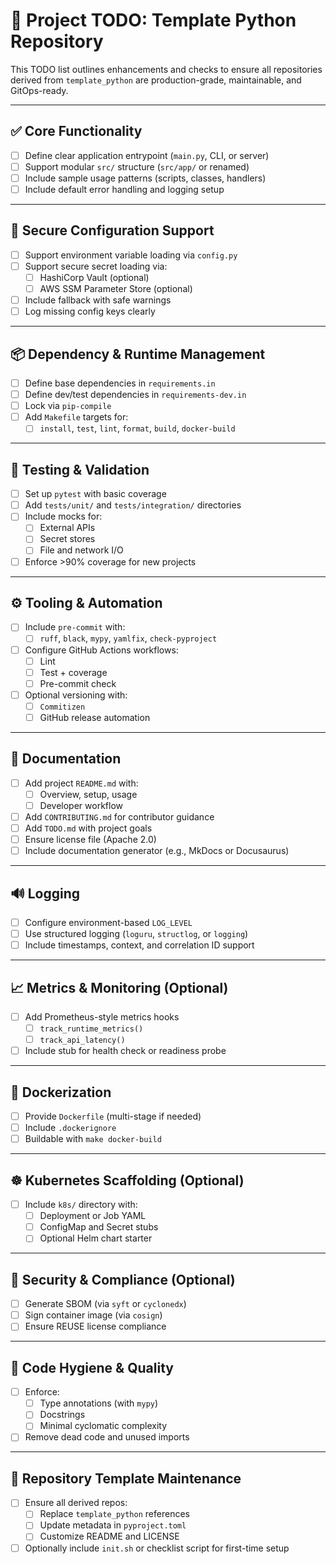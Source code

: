 # 📌 Project TODO: Template Python Repository

This TODO list outlines enhancements and checks to ensure all repositories derived from `template_python` are production-grade, maintainable, and GitOps-ready.

---

## ✅ Core Functionality

- [ ] Define clear application entrypoint (`main.py`, CLI, or server)
- [ ] Support modular `src/` structure (`src/app/` or renamed)
- [ ] Include sample usage patterns (scripts, classes, handlers)
- [ ] Include default error handling and logging setup

---

## 🔐 Secure Configuration Support

- [ ] Support environment variable loading via `config.py`
- [ ] Support secure secret loading via:
  - [ ] HashiCorp Vault (optional)
  - [ ] AWS SSM Parameter Store (optional)
- [ ] Include fallback with safe warnings
- [ ] Log missing config keys clearly

---

## 📦 Dependency & Runtime Management

- [ ] Define base dependencies in `requirements.in`
- [ ] Define dev/test dependencies in `requirements-dev.in`
- [ ] Lock via `pip-compile`
- [ ] Add `Makefile` targets for:
  - [ ] `install`, `test`, `lint`, `format`, `build`, `docker-build`

---

## 🧪 Testing & Validation

- [ ] Set up `pytest` with basic coverage
- [ ] Add `tests/unit/` and `tests/integration/` directories
- [ ] Include mocks for:
  - [ ] External APIs
  - [ ] Secret stores
  - [ ] File and network I/O
- [ ] Enforce >90% coverage for new projects

---

## ⚙️ Tooling & Automation

- [ ] Include `pre-commit` with:
  - [ ] `ruff`, `black`, `mypy`, `yamlfix`, `check-pyproject`
- [ ] Configure GitHub Actions workflows:
  - [ ] Lint
  - [ ] Test + coverage
  - [ ] Pre-commit check
- [ ] Optional versioning with:
  - [ ] `Commitizen`
  - [ ] GitHub release automation

---

## 📝 Documentation

- [ ] Add project `README.md` with:
  - [ ] Overview, setup, usage
  - [ ] Developer workflow
- [ ] Add `CONTRIBUTING.md` for contributor guidance
- [ ] Add `TODO.md` with project goals
- [ ] Ensure license file (Apache 2.0)
- [ ] Include documentation generator (e.g., MkDocs or Docusaurus)

---

## 🔊 Logging

- [ ] Configure environment-based `LOG_LEVEL`
- [ ] Use structured logging (`loguru`, `structlog`, or `logging`)
- [ ] Include timestamps, context, and correlation ID support

---

## 📈 Metrics & Monitoring (Optional)

- [ ] Add Prometheus-style metrics hooks
  - [ ] `track_runtime_metrics()`
  - [ ] `track_api_latency()`
- [ ] Include stub for health check or readiness probe

---

## 🐳 Dockerization

- [ ] Provide `Dockerfile` (multi-stage if needed)
- [ ] Include `.dockerignore`
- [ ] Buildable with `make docker-build`

---

## ☸️ Kubernetes Scaffolding (Optional)

- [ ] Include `k8s/` directory with:
  - [ ] Deployment or Job YAML
  - [ ] ConfigMap and Secret stubs
  - [ ] Optional Helm chart starter

---

## 🔐 Security & Compliance (Optional)

- [ ] Generate SBOM (via `syft` or `cyclonedx`)
- [ ] Sign container image (via `cosign`)
- [ ] Ensure REUSE license compliance

---

## 🧹 Code Hygiene & Quality

- [ ] Enforce:
  - [ ] Type annotations (with `mypy`)
  - [ ] Docstrings
  - [ ] Minimal cyclomatic complexity
- [ ] Remove dead code and unused imports

---

## 🧭 Repository Template Maintenance

- [ ] Ensure all derived repos:
  - [ ] Replace `template_python` references
  - [ ] Update metadata in `pyproject.toml`
  - [ ] Customize README and LICENSE
- [ ] Optionally include `init.sh` or checklist script for first-time setup
